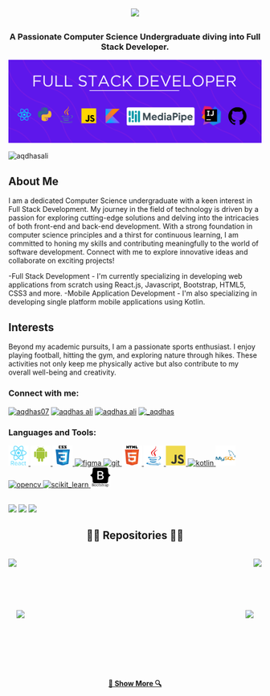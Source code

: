 <div align="center">
    <h1>
  <a href="https://git.io/typing-svg">
    <img src="https://readme-typing-svg.herokuapp.com/?lines=Hi+There!+👋;+I+am+Aqdhas+Ali!;&center=true&size=30">
  </a>
    </h1>
</div>


<h3 align="center">A Passionate Computer Science Undergraduate diving into Full Stack Developer.</h3>
<div align="center"><img src="Full Stack Developer.png"></img></div>
<p align="left"> <img src="https://komarev.com/ghpvc/?username=aqdhasali&label=Profile%20views&color=0e75b6&style=flat" alt="aqdhasali" /> </p>

## About Me
I am a dedicated Computer Science undergraduate with a keen interest in Full Stack Development. My journey in the field of technology is driven by a passion for exploring cutting-edge solutions and delving into the intricacies of both front-end and back-end development. With a strong foundation in computer science principles and a thirst for continuous learning, I am committed to honing my skills and contributing meaningfully to the world of software development. Connect with me to explore innovative ideas and collaborate on exciting projects!

-Full Stack Development - I'm currently specializing in developing web applications from scratch using React.js, Javascript, Bootstrap, HTML5, CSS3 and more.
-Mobile Application Development - I'm also specializing in developing single platform mobile applications using Kotlin.

## Interests
Beyond my academic pursuits, I am a passionate sports enthusiast. I enjoy playing football, hitting the gym, and exploring nature through hikes. These activities not only keep me physically active but also contribute to my overall well-being and creativity.





<h3 align="left">Connect with me:</h3>
<p align="left">
<a href="https://twitter.com/aqdhas07" target="blank"><img align="center" src="https://raw.githubusercontent.com/rahuldkjain/github-profile-readme-generator/master/src/images/icons/Social/twitter.svg" alt="aqdhas07" height="30" width="40" /></a>
<a href="https://linkedin.com/in/aqdhas ali" target="blank"><img align="center" src="https://raw.githubusercontent.com/rahuldkjain/github-profile-readme-generator/master/src/images/icons/Social/linked-in-alt.svg" alt="aqdhas ali" height="30" width="40" /></a>
<a href="https://fb.com/aqdhas ali" target="blank"><img align="center" src="https://raw.githubusercontent.com/rahuldkjain/github-profile-readme-generator/master/src/images/icons/Social/facebook.svg" alt="aqdhas ali" height="30" width="40" /></a>
<a href="https://instagram.com/_aqdhas" target="blank"><img align="center" src="https://raw.githubusercontent.com/rahuldkjain/github-profile-readme-generator/master/src/images/icons/Social/instagram.svg" alt="_aqdhas" height="30" width="40" /></a>
</p>

<h3 align="left">Languages and Tools:</h3>
<p align="left"> 
        <a href="https://reactjs.org/" target="_blank" rel="noreferrer"> <img src="https://raw.githubusercontent.com/devicons/devicon/master/icons/react/react-original-wordmark.svg" alt="react" width="40" height="40"/> 
    </a> 
    <a href="https://developer.android.com" target="_blank" rel="noreferrer"> <img src="https://raw.githubusercontent.com/devicons/devicon/master/icons/android/android-original-wordmark.svg" alt="android" width="40" height="40"/> 
    </a> 
    <a href="https://www.w3schools.com/css/" target="_blank" rel="noreferrer"> <img src="https://raw.githubusercontent.com/devicons/devicon/master/icons/css3/css3-original-wordmark.svg" alt="css3" width="40" height="40"/> 
    </a> 
    <a href="https://www.figma.com/" target="_blank" rel="noreferrer"> <img src="https://www.vectorlogo.zone/logos/figma/figma-icon.svg" alt="figma" width="40" height="40"/> 
    </a> 
    <a href="https://git-scm.com/" target="_blank" rel="noreferrer"> <img src="https://www.vectorlogo.zone/logos/git-scm/git-scm-icon.svg" alt="git" width="40" height="40"/> 
    </a> 
    <a href="https://www.w3.org/html/" target="_blank" rel="noreferrer"> <img src="https://raw.githubusercontent.com/devicons/devicon/master/icons/html5/html5-original-wordmark.svg" alt="html5" width="40" height="40"/> 
    </a> 
    <a href="https://www.java.com" target="_blank" rel="noreferrer"> <img src="https://raw.githubusercontent.com/devicons/devicon/master/icons/java/java-original.svg" alt="java" width="40" height="40"/> 
    </a> 
    <a href="https://developer.mozilla.org/en-US/docs/Web/JavaScript" target="_blank" rel="noreferrer"> <img src="https://raw.githubusercontent.com/devicons/devicon/master/icons/javascript/javascript-original.svg" alt="javascript" width="40" height="40"/> 
    </a> 
    <a href="https://kotlinlang.org" target="_blank" rel="noreferrer"> <img src="https://www.vectorlogo.zone/logos/kotlinlang/kotlinlang-icon.svg" alt="kotlin" width="40" height="40"/> </a> 
    <a href="https://www.mysql.com/" target="_blank" rel="noreferrer"> <img src="https://raw.githubusercontent.com/devicons/devicon/master/icons/mysql/mysql-original-wordmark.svg" alt="mysql" width="40" height="40"/> 
    </a> 
    <a href="https://opencv.org/" target="_blank" rel="noreferrer"> <img src="https://www.vectorlogo.zone/logos/opencv/opencv-icon.svg" alt="opencv" width="40" height="40"/> 
    </a> 
    <a href="https://scikit-learn.org/" target="_blank" rel="noreferrer"> <img src="https://upload.wikimedia.org/wikipedia/commons/0/05/Scikit_learn_logo_small.svg" alt="scikit_learn" width="40" height="40"/> 
    </a> 
      <a href="https://getbootstrap.com" target="_blank" rel="noreferrer"> <img src="https://raw.githubusercontent.com/devicons/devicon/master/icons/bootstrap/bootstrap-plain-wordmark.svg" alt="bootstrap" width="40" height="40"/> 
    </a> 
</p>


<br>

<img width=400 src='https://github-readme-stats.vercel.app/api?username=aqdhasali&theme=github_dark&show_icons=true&hide_border=true&count_private=true' />
<img width=400 src='https://github-readme-streak-stats.herokuapp.com/?user=aqdhasali&theme=github_dark&hide_border=true' />
<img width=400 src='https://github-readme-stats.vercel.app/api/top-langs/?username=aqdhasali&theme=github_dark&show_icons=true&hide_border=true&layout=compact' />



<h2 align="center">👨‍💻 Repositories 👨‍💻</h2>
<br>
<div width="100%" align="center">
  <a align="left" href="https://github.com/aqdhasali/Urban-Dreams.git"><img align="left" height="115" src="https://github-readme-stats.vercel.app/api/pin/?username=Mack2133&repo=Real-Estate-React-Website&theme=react&border_color=61dafb&border_radius=10"></a>
  <a align="left" href="https://github.com/aqdhasali/Theatre-Booking-System.git" title="Theatre-Booking-System"><img align="right" height="115" src="https://github-readme-stats.vercel.app/api/pin/?username=aqdhasali&repo=Theatre-Booking-System&theme=react&border_color=61dafb&border_radius=10"></a>
</div>
<br/><br/><br/><br/><br/><br/>

<div width="100%" align="center">
  <a align="left" href="https://github.com/aqdhasali/Shopping-Center.git" title="Shopping-Center"><img align="left" height="115" src="https://github-readme-stats.vercel.app/api/pin/?username=aqdhasali&repo=Shopping-Center&theme=react&border_color=61dafb&border_radius=10"></a>
  <a align="left" href="https://github.com/aqdhasali/CodeHive.git" title="CodeHive"><img align="right" height="115" src="https://github-readme-stats.vercel.app/api/pin/?username=aqdhasali&repo=CodeHive&theme=react&border_color=61dafb&border_radius=10"></a>
</div>


<br><br><br><br><br><br>

<h4 align="center">
  <a href="https://github.com/aqdhasali?tab=repositories" title="Show Repositories">🔎 Show More 🔍</a>
</h4>
